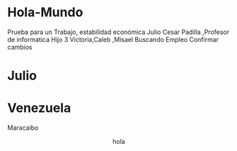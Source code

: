 # Hola-Mundo
Prueba  para un Trabajo, estabilidad económica 
Julio Cesar Padilla ,Profesor de informatica
Hijo 3  Victoria,Caleb ,Misael
Buscando Empleo
Confirmar cambios
# Julio<h1> Venezuela  </h1>
<p aling="center">Maracaibo</p>
<center>
  hola
